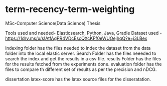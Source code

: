 # term-recency-term-weighting
MSc-Computer Science(Data Science) Thesis

Tools used and needed- Elasticsearch, Python, Java, Gradle
Dataset used - https://1drv.ms/u/s!AtfAgPR4VDcEscQXcKFf0eWUOejhqQ?e=j3LBex

Indexing folder has the files needed to index the dataset from the data folder into the local elastic server.
Search Folder has the files neeeded to search the index and get the results in a csv file.
results Folder has the files for the results fetched from the experiments done.
evaluation folder has the files to compare th different set of results as per the precision and nDCG.

dissertation latex-score has the latex source files for the disseratation.

